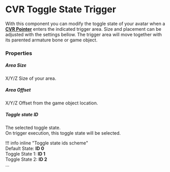# CVR Toggle State Trigger <div class="whitelisted" data-list="A"></div>
With this component you can modify the toggle state of your avatar when a **[CVR Pointer](CVRPointer.md)** 
enters the indicated trigger area. Size and placement can be adjusted with the settings bellow.
The trigger area will move together with its parented armature bone or game object.

### Properties

##### Area Size
X/Y/Z Size of your area.

##### Area Offset  
X/Y/Z Offset from the game object location.

##### Toggle state ID  
The selected toggle state.  
On trigger execution, this toggle state will be selected.

!!! info inline "Toggle state ids scheme"  
    Default State: **ID 0**  
    Toggle State 1: **ID 1**  
    Toggle State 2: **ID 2**  
    ...